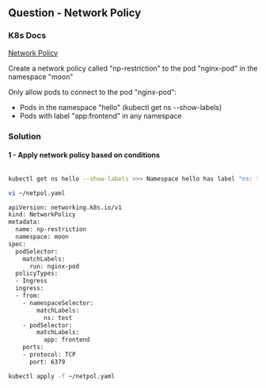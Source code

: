 ## Question - Network Policy

### K8s Docs

[Network Policy](https://kubernetes.io/docs/concepts/services-networking/network-policies/)

Create a network policy called "np-restriction" to the pod "nginx-pod" in the namespace "moon"

Only allow pods to connect to the pod "nginx-pod":

- Pods in the namespace "hello" (kubectl get ns --show-labels)
- Pods with label "app:frontend" in any namespace

### Solution

#### 1 - Apply network policy based on conditions

```sh

kubectl get ns hello --show-labels >>> Namespace hello has label "ns: test"

vi ~/netpol.yaml

apiVersion: networking.k8s.io/v1
kind: NetworkPolicy
metadata:
  name: np-restriction
  namespace: moon
spec:
  podSelector:
    matchLabels:
      run: nginx-pod
  policyTypes:
  - Ingress
  ingress:
  - from:
    - namespaceSelector:
        matchLabels:
          ns: test
    - podSelector:
        matchLabels:
          app: frontend
    ports:
    - protocol: TCP
      port: 6379

kubectl apply -f ~/netpol.yaml

```
